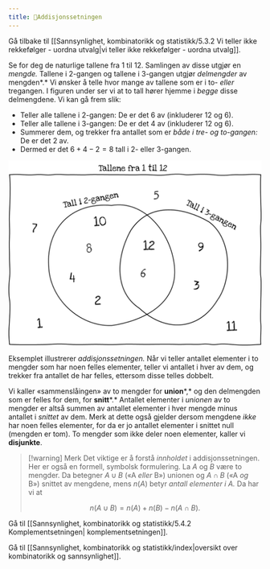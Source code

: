 ```yaml
---
title: 📄Addisjonssetningen
---
```



Gå tilbake til [[Sannsynlighet, kombinatorikk og statistikk/5.3.2 Vi teller ikke rekkefølger - uordna utvalg|vi teller ikke rekkefølger - uordna utvalg]].

Se for deg de naturlige tallene fra $1$ til $12$. Samlingen av disse
utgjør en *mengde.* Tallene i 2-gangen og tallene i 3-gangen utgjør
*delmengder* av mengden*.* Vi ønsker å telle hvor mange av tallene som
er i to- *eller* tregangen. I figuren under ser vi at to tall hører
hjemme i *begge* disse delmengdene. Vi kan gå frem slik:

-   Teller alle tallene i 2-gangen: De er det $6$ av (inkluderer 12 og 6).
-   Teller alle tallene i 3-gangen: De er det $4$ av (inkluderer 12 og 6).
-   Summerer dem, og trekker fra antallet som er *både i tre- og to-gangen:* De er det $2$ av.
-   Dermed er det $6 + 4 - 2 = 8$ tall i 2- eller 3-gangen.

![](../media/media/image124.png)

Eksemplet illustrerer *addisjonssetningen.* Når vi teller antallet
elementer i to mengder som har noen felles elementer, teller vi antallet
i hver av dem, og trekker fra antallet de har felles, ettersom disse
telles dobbelt.

Vi kaller «sammenslåingen» av to mengder for **union***,* og den
delmengden som er felles for dem, for **snitt***.* Antallet elementer i
*unionen* av to mengder er altså summen av antallet elementer i hver
mengde minus antallet i *snittet* av dem. Merk at dette også gjelder
dersom mengdene *ikke* har noen felles elementer, for da er jo antallet
elementer i snittet null (mengden er tom). To mengder som ikke deler
noen elementer, kaller vi **disjunkte**.

> [!warning] Merk 
> Det viktige er å forstå *innholdet* i addisjonssetningen. Her er også
> en formell, symbolsk formulering. La $A$ og $B$ være to mengder. Da
> betegner $A \cup B$ («A *eller* B») unionen og $A \cap B$ («A *og* B»)
> snittet av mengdene, mens $n(A)$ betyr *antall elementer i* $A$*.* Da
> har vi at
>
> $$n(A \cup B) = n(A) + n(B) - n(A \cap B).$$

Gå til [[Sannsynlighet, kombinatorikk og statistikk/5.4.2 Komplementsetningen| komplementsetningen]].


Gå til [[Sannsynlighet, kombinatorikk og statistikk/index|oversikt over kombinatorikk og sannsynlighet]].